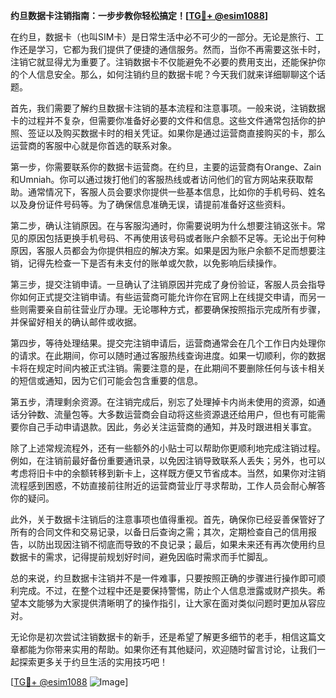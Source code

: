 **约旦数据卡注销指南：一步步教你轻松搞定！[[TG💪+ @esim1088](https://t.me/s/esim1088)]**

在约旦，数据卡（也叫SIM卡）是日常生活中必不可少的一部分。无论是旅行、工作还是学习，它都为我们提供了便捷的通信服务。然而，当你不再需要这张卡时，注销它就显得尤为重要了。注销数据卡不仅能避免不必要的费用支出，还能保护你的个人信息安全。那么，如何注销约旦的数据卡呢？今天我们就来详细聊聊这个话题。

首先，我们需要了解约旦数据卡注销的基本流程和注意事项。一般来说，注销数据卡的过程并不复杂，但需要你准备好必要的文件和信息。这些文件通常包括你的护照、签证以及购买数据卡时的相关凭证。如果你是通过运营商直接购买的卡，那么运营商的客服中心就是你首选的联系对象。

第一步，你需要联系你的数据卡运营商。在约旦，主要的运营商有Orange、Zain和Umniah。你可以通过拨打他们的客服热线或者访问他们的官方网站来获取帮助。通常情况下，客服人员会要求你提供一些基本信息，比如你的手机号码、姓名以及身份证件号码等。为了确保信息准确无误，请提前准备好这些资料。

第二步，确认注销原因。在与客服沟通时，你需要说明为什么想要注销这张卡。常见的原因包括更换手机号码、不再使用该号码或者账户余额不足等。无论出于何种原因，客服人员都会为你提供相应的解决方案。如果是因为账户余额不足而想要注销，记得先检查一下是否有未支付的账单或欠款，以免影响后续操作。

第三步，提交注销申请。一旦确认了注销原因并完成了身份验证，客服人员会指导你如何正式提交注销申请。有些运营商可能允许你在官网上在线提交申请，而另一些则需要亲自前往营业厅办理。无论哪种方式，都要确保按照指示完成所有步骤，并保留好相关的确认邮件或收据。

第四步，等待处理结果。提交完注销申请后，运营商通常会在几个工作日内处理你的请求。在此期间，你可以随时通过客服热线查询进度。如果一切顺利，你的数据卡将在规定时间内被正式注销。需要注意的是，在此期间不要删除任何与该卡相关的短信或通知，因为它们可能会包含重要的信息。

第五步，清理剩余资源。在注销完成后，别忘了处理掉卡内尚未使用的资源，如通话分钟数、流量包等。大多数运营商会自动将这些资源退还给用户，但也有可能需要你自己手动申请退款。因此，务必关注运营商的通知，并及时跟进相关事宜。

除了上述常规流程外，还有一些额外的小贴士可以帮助你更顺利地完成注销过程。例如，在注销前最好备份重要通讯录，以免因注销导致联系人丢失；另外，也可以考虑将旧卡中的余额转移到新卡上，这样既方便又节省成本。当然，如果你对注销流程感到困惑，不妨直接前往附近的运营商营业厅寻求帮助，工作人员会耐心解答你的疑问。

此外，关于数据卡注销后的注意事项也值得重视。首先，确保你已经妥善保管好了所有的合同文件和交易记录，以备日后查询之需；其次，定期检查自己的信用报告，以防出现因注销不彻底而导致的不良记录；最后，如果未来还有再次使用约旦数据卡的需求，记得提前规划好时间，避免因临时需求而手忙脚乱。

总的来说，约旦数据卡注销并不是一件难事，只要按照正确的步骤进行操作即可顺利完成。不过，在整个过程中还是要保持警惕，防止个人信息泄露或财产损失。希望本文能够为大家提供清晰明了的操作指引，让大家在面对类似问题时更加从容应对。

无论你是初次尝试注销数据卡的新手，还是希望了解更多细节的老手，相信这篇文章都能为你带来实用的帮助。如果你还有其他疑问，欢迎随时留言讨论，让我们一起探索更多关于约旦生活的实用技巧吧！

[[TG💪+ @esim1088](https://t.me/s/esim1088) ![Image](https://i.postimg.cc/4NQfJmqS/Snipaste-2025-05-13-00-14-12.png)]
